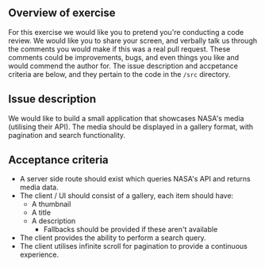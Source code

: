 ## Overview of exercise

For this exercise we would like you to pretend you're conducting a code review. We would like you to share your screen, and verbally talk us through the comments you would make if this was a real pull request. These comments could be improvements, bugs, and even things you like and would commend the author for. The issue description and accpetance criteria are below, and they pertain to the code in the `/src` directory.

## Issue description

We would like to build a small application that showcases NASA's media (utilising their API). The media should be displayed in a gallery format, with pagination and search functionality.

## Acceptance criteria

- A server side route should exist which queries NASA's API and returns media data.
- The client / UI should consist of a gallery, each item should have:
    - A thumbnail
    - A title
    - A description
        - Fallbacks should be provided if these aren't available
- The client provides the ability to perform a search query.
- The client utilises infinite scroll for pagination to provide a continuous experience.